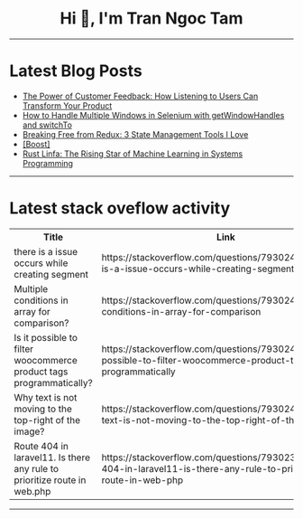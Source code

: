 <h1 align="center">Hi 👋, I'm Tran Ngoc Tam</h1>

---

# Latest Blog Posts 
<!-- BLOG-POST-LIST:START -->
- [The Power of Customer Feedback: How Listening to Users Can Transform Your Product](https://dev.to/iri_denis/the-power-of-customer-feedback-how-listening-to-users-can-transform-your-product-1bhe)
- [How to Handle Multiple Windows in Selenium with getWindowHandles and switchTo](https://dev.to/ronika_kashyap/how-to-handle-multiple-windows-in-selenium-with-getwindowhandles-and-switchto-3iei)
- [Breaking Free from Redux: 3 State Management Tools I Love](https://dev.to/arun_kanojia/breaking-free-from-redux-3-state-management-tools-i-love-3md7)
- [[Boost]](https://dev.to/nicolasbonnici/-mi9)
- [Rust Linfa: The Rising Star of Machine Learning in Systems Programming](https://dev.to/philip_yaw/rust-linfa-the-rising-star-of-machine-learning-in-systems-programming-4e6b)
<!-- BLOG-POST-LIST:END -->

---

# Latest stack oveflow activity
<table>
  <tr><th>Title</th><th>Link</th></tr>
  <!-- STACKOVERFLOW:START --><tr><td>there is a issue occurs while creating segment</td><td>https://stackoverflow.com/questions/79302466/there-is-a-issue-occurs-while-creating-segment</td></tr><tr><td>Multiple conditions in array for comparison?</td><td>https://stackoverflow.com/questions/79302460/multiple-conditions-in-array-for-comparison</td></tr><tr><td>Is it possible to filter woocommerce product tags programmatically?</td><td>https://stackoverflow.com/questions/79302446/is-it-possible-to-filter-woocommerce-product-tags-programmatically</td></tr><tr><td>Why text is not moving to the top-right of the image?</td><td>https://stackoverflow.com/questions/79302439/why-text-is-not-moving-to-the-top-right-of-the-image</td></tr><tr><td>Route 404 in laravel11. Is there any rule to prioritize route in web.php</td><td>https://stackoverflow.com/questions/79302339/route-404-in-laravel11-is-there-any-rule-to-prioritize-route-in-web-php</td></tr><!-- STACKOVERFLOW:END -->
</table>

---


